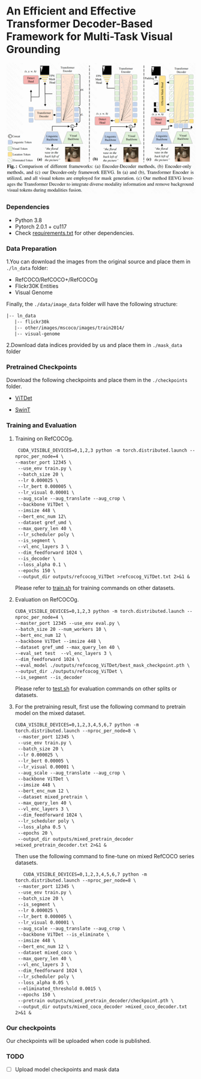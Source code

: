 # An Efficient and Effective Transformer Decoder-Based Framework for Multi-Task Visual Grounding

![image-20240714213526431](assets/different_frame.png)



### Dependencies

- Python 3.8
- Pytorch 2.0.1 + cu117
- Check [requirements.txt](requirements.txt) for other dependencies.



### Data Preparation
1.You can download the images from the original source and place them in `./ln_data` folder:
- RefCOCO/RefCOCO+/RefCOCOg
- Flickr30K Entities
- Visual Genome

Finally, the `./data/image_data` folder will have the following structure:

```angular2html
|-- ln_data
   |-- flickr30k
   |-- other/images/mscoco/images/train2014/
   |-- visual-genome
```

2.Download data indices provided by us and place them in `./mask_data` folder



### Pretrained Checkpoints
Download the following checkpoints and place them in the `./checkpoints` folder.
- [ViTDet](https://dl.fbaipublicfiles.com/detectron2/ViTDet/COCO/cascade_mask_rcnn_vitdet_b/f325358525/model_final_435fa9.pkl)

- [SwinT](https://github.com/SwinTransformer/storage/releases/download/v1.0.0/swin_base_patch4_window12_384_22k.pth)

  


### Training and Evaluation

1.  Training on RefCOCOg. 
    ```
     CUDA_VISIBLE_DEVICES=0,1,2,3 python -m torch.distributed.launch --nproc_per_node=4 \
    --master_port 12345 \
     --use_env train.py \
     --batch_size 20 \
     --lr 0.000025 \
     --lr_bert 0.000005 \
     --lr_visual 0.00001 \
     --aug_scale --aug_translate --aug_crop \
     --backbone ViTDet \
     --imsize 448 \
     --bert_enc_num 12\
     --dataset gref_umd \
     --max_query_len 40 \
     --lr_scheduler poly \
     --is_segment \
     --vl_enc_layers 3 \
     --dim_feedforward 1024 \
     --is_decoder \
     --loss_alpha 0.1 \
     --epochs 150 \
     --output_dir outputs/refcocog_ViTDet >refcocog_ViTDet.txt 2>&1 &
    ```
    Please refer to [train.sh](train.sh) for training commands on other datasets. 

2.  Evaluation on RefCOCOg.
    ```
    CUDA_VISIBLE_DEVICES=0,1,2,3 python -m torch.distributed.launch --nproc_per_node=4 \
    --master_port 12345 --use_env eval.py \
    --batch_size 20 --num_workers 10 \
    --bert_enc_num 12 \
    --backbone ViTDet --imsize 448 \
    --dataset gref_umd --max_query_len 40 \
    --eval_set test  --vl_enc_layers 3 \
    --dim_feedforward 1024 \
    --eval_model ./outputs/refcocog_ViTDet/best_mask_checkpoint.pth \
    --output_dir ./outputs/refcocog_ViTDet \
    --is_segment --is_decoder 
    ```
    Please refer to [test.sh](test.sh) for evaluation commands on other splits or datasets.

3. For the pretraining result, first use the following command to pretrain model on the mixed dataset.
    ```
    CUDA_VISIBLE_DEVICES=0,1,2,3,4,5,6,7 python -m torch.distributed.launch --nproc_per_node=8 \
     --master_port 12345 \
     --use_env train.py \
     --batch_size 20 \
     --lr 0.000025 \
     --lr_bert 0.00005 \
     --lr_visual 0.00001 \
     --aug_scale --aug_translate --aug_crop \
     --backbone ViTDet \
     --imsize 448 \
     --bert_enc_num 12 \
     --dataset mixed_pretrain \
     --max_query_len 40 \
     --vl_enc_layers 3 \
     --dim_feedforward 1024 \
     --lr_scheduler poly \
     --loss_alpha 0.5 \
     --epochs 20 \
     --output_dir outputs/mixed_pretrain_decoder >mixed_pretrain_decoder.txt 2>&1 &
    ```
    Then use the following command to fine-tune on mixed RefCOCO series datasets. 
    ```
       CUDA_VISIBLE_DEVICES=0,1,2,3,4,5,6,7 python -m torch.distributed.launch --nproc_per_node=8 \
     --master_port 12345 \
     --use_env train.py \
     --batch_size 20 \
     --is_segment \
     --lr 0.000025 \
     --lr_bert 0.000005 \
     --lr_visual 0.00001 \
     --aug_scale --aug_translate --aug_crop \
     --backbone ViTDet --is_eliminate \
     --imsize 448 \
     --bert_enc_num 12 \
     --dataset mixed_coco \
     --max_query_len 40 \
     --vl_enc_layers 3 \
     --dim_feedforward 1024 \
     --lr_scheduler poly \
     --loss_alpha 0.05 \
     --eliminated_threshold 0.0015 \
     --epochs 150 \
     --pretrain outputs/mixed_pretrain_decoder/checkpoint.pth \
     --output_dir outputs/mixed_coco_decoder >mixed_coco_decoder.txt 2>&1 &
    ```



### Our checkpoints

Our checkpoints will be uploaded when code is published.




### TODO
- [ ] Upload model checkpoints and mask data

